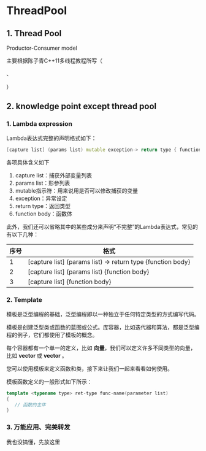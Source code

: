 # ThreadPool

## 1. Thread Pool

Productor-Consumer model

主要根据陈子青C++11多线程教程所写（

[视频]: https://www.bilibili.com/video/BV1d841117SH/?p=9&amp;spm_id_from=pageDriver&amp;vd_source=570ff1a15052703f27eac470febed0f9	"C++11 多线程编程-小白零基础到手撕线程池"

、

[网站]: http://www.seestudy.cn/	"陈子青的编程学习课堂"

）

## 2. knowledge point except thread pool

### 1. Lambda expression

Lambda表达式完整的声明格式如下：

```C++
[capture list] (params list) mutable exception-> return type { function body }
```

各项具体含义如下

1. capture list：捕获外部变量列表
2. params list：形参列表
3. mutable指示符：用来说用是否可以修改捕获的变量
4. exception：异常设定
5. return type：返回类型
6. function body：函数体

此外，我们还可以省略其中的某些成分来声明“不完整”的Lambda表达式，常见的有以下几种：

| 序号 | 格式                                                        |
| ---- | ----------------------------------------------------------- |
| 1    | [capture list] (params list) -> return type {function body} |
| 2    | [capture list] (params list) {function body}                |
| 3    | [capture list] {function body}                              |

### 2. Template

模板是泛型编程的基础，泛型编程即以一种独立于任何特定类型的方式编写代码。

模板是创建泛型类或函数的蓝图或公式。库容器，比如迭代器和算法，都是泛型编程的例子，它们都使用了模板的概念。

每个容器都有一个单一的定义，比如 **向量**，我们可以定义许多不同类型的向量，比如 **vector <int>** 或 **vector <string>**。

您可以使用模板来定义函数和类，接下来让我们一起来看看如何使用。

模板函数定义的一般形式如下所示：

```C++
template <typename type> ret-type func-name(parameter list)
{
   // 函数的主体
}
```

### 3. 万能应用、完美转发

我也没搞懂，先放这里
